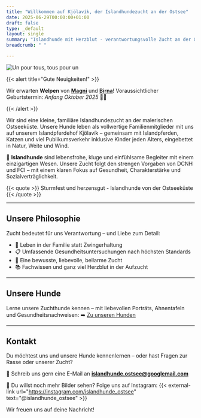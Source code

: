 ```yaml
---
title: "Willkommen auf Kjölavík, der Islandhundezucht an der Ostsee"
date: 2025-06-29T00:00:00+01:00
draft: false
type: _default
layout: single
summary: "Islandhunde mit Herzblut - verantwortungsvolle Zucht an der Ostseeküste"
breadcrumb: " "

---
```


![Un pour tous, tous pour un](/images/titlepage.jpg)

{{< alert title="Gute Neuigkeiten!" >}}

Wir erwarten **Welpen** von **[Magni](/zuchthunde/magni/)** und **[Birna](/zuchthunde/birna/)**!
Voraussichtlicher Geburtstermin: *Anfang Oktober 2025* 🍼🐾

{{< /alert >}}


Wir sind eine kleine, familiäre Islandhundezucht an der malerischen Ostseeküste. Unsere Hunde leben als vollwertige Familienmitglieder mit uns auf unserem Islandpferdehof Kjölavík – gemeinsam mit Islandpferden, Katzen und viel Publikumsverkehr inklusive Kinder jeden Alters, eingebettet in Natur, Weite und Wind.

🐾 **Islandhunde** sind lebensfrohe, kluge und einfühlsame Begleiter mit einem einzigartigen Wesen. Unsere Zucht folgt den strengen Vorgaben von DCNH und FCI – mit einem klaren Fokus auf Gesundheit, Charakterstärke und Sozialverträglichkeit.


{{< quote >}}
Sturmfest und herzensgut - Islandhunde von der Ostseeküste
{{< /quote >}}

---

## Unsere Philosophie

Zucht bedeutet für uns Verantwortung – und Liebe zum Detail:

- 🐶 Leben in der Familie statt Zwingerhaltung
- 📋 Umfassende Gesundheitsuntersuchungen nach höchsten Standards
- 🌿 Eine bewusste, liebevolle, bellarme Zucht
- 📚 Fachwissen und ganz viel Herzblut in der Aufzucht

---

## Unsere Hunde

Lerne unsere Zuchthunde kennen – mit liebevollen Porträts, Ahnentafeln und Gesundheitsnachweisen:
➡️ [Zu unseren Hunden](/zuchthunde/)

<!-- ---

## Wurfplanung & Welpen

Alle Infos zu geplanten Würfen, freien Welpenplätzen und dem Weg zu deinem Islandhund findest du hier:
➡️ [Zur Wurfplanung](/wurfplanung/) -->

---


<!-- Unsere Geschichte – Wie alles begann

Manchmal findet nicht der Mensch zur Rasse – sondern die Rasse zum Menschen.

Unsere ersten Hunde waren ein Border Collie und später eine Mischung aus Border Collie und Islandhund. Mit ihnen begann unsere Liebe zu klugen, feinfühligen Hunden mit viel Persönlichkeit.

Heute leben drei Islandhunde mit uns auf dem Hof – mitten im Familienleben, zwischen Pferden, Katzen und Kindern. Irgendwann war klar: Diese besondere Rasse verdient es, in ihrem Wesen erhalten zu bleiben – und wir möchten dazu beitragen. Ganz ohne große Zuchtambitionen, sondern mit Herz und Verstand.

Wir züchten, weil wir die Hunde haben – und sie lieben.


--- -->

## Kontakt

Du möchtest uns und unsere Hunde kennenlernen – oder hast Fragen zur Rasse oder unserer Zucht?

📩 Schreib uns gern eine E-Mail an [**islandhunde.ostsee@googlemail.com**](mailto:islandhunde.ostsee@googlemail.com)



📸 Du willst noch mehr Bilder sehen? Folge uns auf Instagram: {{< external-link url="https://instagram.com/islandhunde_ostsee" text="@islandhunde_ostsee" >}}

Wir freuen uns auf deine Nachricht!

